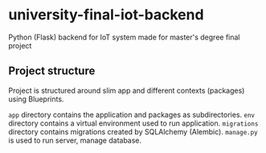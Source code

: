 # university-final-iot-backend

Python (Flask) backend for IoT system made for master's degree final project

## Project structure

Project is structured around slim app and different contexts (packages) using Blueprints.

`app` directory contains the application and packages as subdirectories.
`env` directory contains a virtual environment used to run application.
`migrations` directory contains migrations created by SQLAlchemy (Alembic).
`manage.py` is used to run server, manage database.
